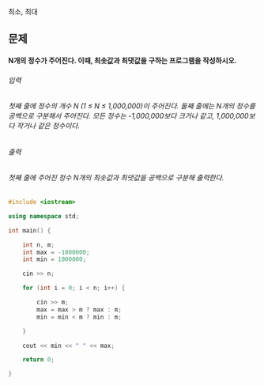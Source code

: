 최소, 최대
## 문제
#### N개의 정수가 주어진다. 이때, 최솟값과 최댓값을 구하는 프로그램을 작성하시오.

###### 입력
###### 첫째 줄에 정수의 개수 N (1 ≤ N ≤ 1,000,000)이 주어진다. 둘째 줄에는 N개의 정수를 공백으로 구분해서 주어진다. 모든 정수는 -1,000,000보다 크거나 같고, 1,000,000보다 작거나 같은 정수이다.

###### 출력
###### 첫째 줄에 주어진 정수 N개의 최솟값과 최댓값을 공백으로 구분해 출력한다.

```c++
#include <iostream>

using namespace std;

int main() {

	int n, m;
	int max = -1000000;
	int min = 1000000;

	cin >> n;

	for (int i = 0; i < n; i++) {

		cin >> m;
		max = max > m ? max : m;
		min = min < m ? min : m;

	}

	cout << min << " " << max;

	return 0;

}
```
